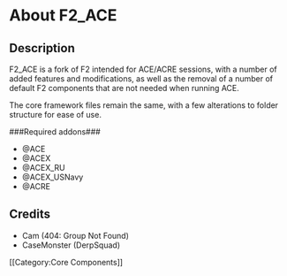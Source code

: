 About F2_ACE
=======

Description
-----------

F2_ACE is a fork of F2 intended for ACE/ACRE sessions, with a number of added features and modifications, as well as the removal of a number of default F2 components that are not needed when running ACE.

The core framework files remain the same, with a few alterations to folder structure for ease of use.

###Required addons###

* @ACE
* @ACEX
* @ACEX_RU
* @ACEX_USNavy
* @ACRE

Credits
-------

* Cam (404: Group Not Found)
* CaseMonster (DerpSquad)

[[Category:Core Components]]
